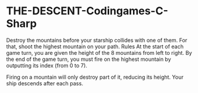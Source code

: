 # THE-DESCENT-Codingames-C-Sharp


Destroy the mountains before your starship collides with one of them. For that, shoot the highest mountain on your path.
 	Rules
At the start of each game turn, you are given the height of the 8 mountains from left to right.
By the end of the game turn, you must fire on the highest mountain by outputting its index (from 0 to 7).

Firing on a mountain will only destroy part of it, reducing its height. Your ship descends after each pass.
